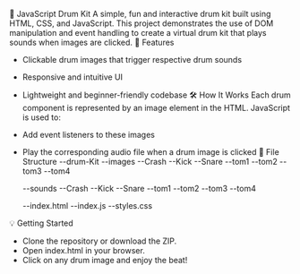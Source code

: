 🥁 JavaScript Drum Kit
A simple, fun and interactive drum kit built using HTML, CSS, and JavaScript. This project demonstrates the use of DOM manipulation and event handling to create a virtual drum kit that plays sounds when images are clicked.
🚀 Features
- Clickable drum images that trigger respective drum sounds
- Responsive and intuitive UI
- Lightweight and beginner-friendly codebase
🛠️ How It Works
Each drum component is represented by an image element in the HTML. JavaScript is used to:
- Add event listeners to these images
- Play the corresponding audio file when a drum image is clicked
📂 File Structure
--drum-Kit
  --images
    --Crash
    --Kick
    --Snare
    --tom1
    --tom2
    --tom3
    --tom4

  --sounds
    --Crash
    --Kick
    --Snare
    --tom1
    --tom2
    --tom3
    --tom4

  --index.html
  --index.js
  --styles.css
  
💡 Getting Started
- Clone the repository or download the ZIP.
- Open index.html in your browser.
- Click on any drum image and enjoy the beat!

